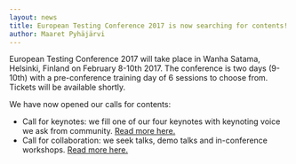 ```yaml
---
layout: news
title: European Testing Conference 2017 is now searching for contents!
author: Maaret Pyhäjärvi
---
```


European Testing Conference 2017 will take place in Wanha Satama, Helsinki, Finland on February 8-10th 2017. The conference is two days (9-10th) with a pre-conference training day of 6 sessions to choose from. Tickets will be available shortly.

We have now opened our calls for contents:


* Call for keynotes: we fill one of our four keynotes with keynoting voice we ask from community. <a href="http://europeantestingconference.blogspot.fi/2016/06/calling-for-keynote.html">Read more here.  </a>
* Call for collaboration: we seek talks, demo talks and in-conference workshops. <a href="http://europeantestingconference.blogspot.fi/2016/06/etc-2017-call-for-collaboration.html">Read more here.</a>
